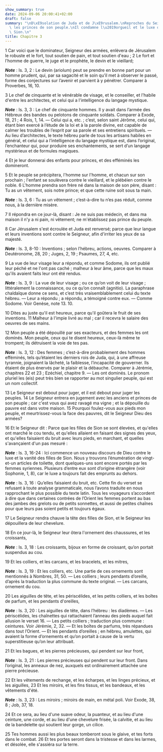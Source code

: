 ```yaml
---
show_summary: true
date: 2024-09-06 20:00:41+02:00
draft: false
summary: "\nD\xE9solation de Juda et de J\xE9rusalem.\nReproches du Seigneur contre\
  \ les princes de son peuple.\nIl condamne l\u2019orgueil et le luxe des filles de\
  \ Sion.\n"
title: Chapitre 3
---
```





1 Car voici que le dominateur, Seigneur des armées, enlèvera de Jérusalem le robuste et le fort, tout soutien de pain, et tout soutien d'eau ; 2 Le fort et l'homme de guerre, le juge et le prophète, le devin et le vieillard;

***Note*** :  Is. 3, 2 : Le devin (ariolum) peut se prendre en bonne part pour un homme prudent, qui, par sa sagacité et le soin qu’il met à observer le passé, forme des conjectures sur l’avenir et parvient à y pénétrer. Comparer à Proverbes, 16, 10.

3 Le chef de cinquante et le vénérable de visage, et le conseiller, et l'habile d'entre les architectes, et celui qui a l'intelligence du langage mystique.

***Note*** :  Is. 3, 3 : Le chef de cinquante hommes. Il y avait dans l’armée des Hébreux des bandes ou pelotons de cinquante soldats. Comparer à Exode, 18, 21 ; 4 Rois, 1, 14. ― Celui qui a, etc. ; c’est, selon saint Jérôme, celui qui, étant bien exercé à l’étude de la loi et à la parole divine, est capable de calmer les troubles de l’esprit par sa parole et ses entretiens spirituels. ― Au lieu d’architectes, le texte hébreu parle de tous les artisans habiles en général, et celui qui a l’intelligence du langage mystique est, dans l’original, l’enchanteur qui, pour produire ses enchantements, se sert d’un langage mystérieux et de formules magiques.

4 Et je leur donnerai des enfants pour princes, et des efféminés les domineront.


5 Et le peuple se précipitera, l'homme sur l'homme, et chacun sur son prochain ; l'enfant se soulèvera contre le vieillard, et le plébéien contre le noble. 6 L'homme prendra son frère né dans la maison de son père, disant : Tu as un vêtement, sois notre prince; et que cette ruine soit sous ta main.

***Note*** :  Is. 3, 6 : Tu as un vêtement ; c’est-à-dire tu n’es pas réduit, comme nous, à la dernière misère.

7 Il répondra en ce jour-là, disant : Je ne suis pas médecin, et dans ma maison il n'y a ni pain, ni vêtement; ne m'établissez pas prince du peuple.


8 Car Jérusalem s'est écroulée et Juda est renversé; parce que leur langue et leurs inventions sont contre le Seigneur, afin d'irriter les yeux de sa majesté.

***Note*** :  Is. 3, 8-10 : Inventions ; selon l’hébreu, actions, oeuvres. Comparer à Deutéronome, 28, 20 ; Juges, 2, 19 ; Psaumes, 27, 4, etc.

9 La vue de leur visage leur a répondu, et comme Sodome, ils ont publié leur péché et ne l'ont pas caché ; malheur à leur âme, parce que les maux qu'ils avaient faits leur ont été rendus.

***Note*** :  Is. 3, 9 : La vue de leur visage ; ou ce qu’on voit de leur visage ; littéralement la connaissance, ou ce qu’on connaît (agnitio). La paraphrase chaldaïque donne ce sens, et c’est très vraisemblablement celui du texte hébreu. ― Leur a répondu ; a répondu, a témoigné contre eux. ― Comme Sodome. Voir Genèse, note 13. 10.


10 Dites au juste qu'il est heureux, parce qu'il goûtera le fruit de ses inventions. 11 Malheur à l'impie livré au mal ; car il recevra le salaire des oeuvres de ses mains.


12 Mon peuple a été dépouillé par ses exacteurs, et des femmes les ont dominés. Mon peuple, ceux qui te disent heureux, ceux-là même te trompent; ils détruisent la voie de tes pas.

***Note*** :  Is. 3, 12 : Des femmes ; c’est-à-dire probablement des hommes efféminés, tels qu’étaient les derniers rois de Juda, qui, à une affreuse tyrannie, joignaient la lâcheté, la faiblesse, l’incapacité de gouverner. Ils étaient de plus énervés par le plaisir et la débauche. Comparer à Jérémie, chapitres 22 et 23 ; Ezéchiel, chapitre 9. ― Les ont dominés. Le pronom pluriel les (eis) peut très bien se rapporter au mot singulier peuple, qui est un nom collectif.


13 Le Seigneur est debout pour juger, et il est debout pour juger les peuples. 14 Le Seigneur entrera en jugement avec les anciens et princes de son peuple ; car c'est vous qui avez ravagé ma vigne ; et la dépouille du pauvre est dans votre maison. 15 Pourquoi foulez-vous aux pieds mon peuple, et meurtrissez-vous la face des pauvres, dit le Seigneur Dieu des armées?


16 Et le Seigneur dit : Parce que les filles de Sion se sont élevées, et qu'elles ont marché le cou tendu, et qu'elles allaient en faisant des signes des yeux, et qu'elles faisaient du bruit avec leurs pieds, en marchant, et quelles s'avançaient d'un pas mesuré :

***Note*** :  Is. 3, 16-24 : Ici commence un nouveau discours de Dieu contre le luxe et la vanité des filles de Sion. Nous y trouvons l’énumération de vingt-et-un articles de toilette, dont quelques-uns sont encore portés par les femmes syriennes. Plusieurs d’entre eux sont d’origine étrangère (voir Sophonie, 1, 8), car le luxe a toujours fait des emprunts au dehors.

***Note*** :  Is. 3, 16 : Qu’elles faisaient du bruit, etc. Cette fin du verset se refusant à toute analyse grammaticale, nous l’avons traduite en nous rapprochant le plus possible du texte latin. Tous les voyageurs s’accordent à dire que dans certaines contrées de l’Orient les femmes portent au bas des jambes des grelots ou de petits sonnettes, et aussi de petites chaînes pour que leurs pas soient petits et toujours égaux.

17 Le Seigneur rendra chauve la tête des filles de Sion, et le Seigneur les dépouillera de leur chevelure.


18 En ce jour-là, le Seigneur leur ôtera l'ornement des chaussures, et les croissants,

***Note*** :  Is. 3, 18 : Les croissants, bijoux en forme de croissant, qu’on portait suspendus au cou.

19 Et les colliers, et les carcans, et les bracelets, et les mitres,

***Note*** :  Is. 3, 19 : Et les colliers, etc. Une partie de ces ornements sont mentionnés à Nombres, 31, 50. ― Les colliers ; leurs pendants d’oreille, d’après la traduction la plus commune du texte original. ― Les carcans, ornement du cou.

20 Les aiguilles de tête, et les périscélides, et les petits colliers, et les boîtes de parfum, et les pendants d'oreilles,

***Note*** :  Is. 3, 20 : Les aiguilles de tête, dans l’hébreu : les diadèmes. ― Les périscélides, les chaînettes qui rattachaient l’anneau des pieds auquel fait allusion le verset 16. ― Les petits colliers ; traduction plus commune : ceintures. Voir Jérémie, 2, 32. ― Et les boîtes de parfums, très répandues dans tout l’Orient. ― Et les pendants d’oreilles ; en hébreu, amulettes, qui avaient la forme d’ornements et qu’on portait à cause de la vertu superstitieuse qu’on leur attribuait.

21 Et les bagues, et les pierres précieuses, qui pendent sur leur front,

***Note*** :  Is. 3, 21 : Les pierres précieuses qui pendent sur leur front. Dans l’original, les anneaux de nez, auxquels est ordinairement attachée une pierre précieuse.

22 Et les vêtements de rechange, et les écharpes, et les linges précieux, et les aiguilles, 23 Et les miroirs, et les fins tissus, et les bandeaux, et les vêtements d'été.

***Note*** :  Is. 3, 23 : Les miroirs ; miroirs de main, en métal poli. Voir Exode, 38, 8 ; Job, 37, 18.


24 Et ce sera, au lieu d'une suave odeur, la puanteur, et au lieu d'une ceinture, une corde, et au lieu d'une chevelure frisée, la calvitie, et au lieu de la bandelette qui soutient leur gorge, un cilice.


25 Tes hommes aussi les plus beaux tomberont sous le glaive, et tes forts dans le combat. 26 Et tes portes seront dans la tristesse et dans les larmes, et désolée, elle s'assiéra sur la terre.

